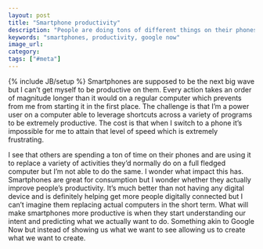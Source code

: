 ```yaml
---
layout: post
title: "Smartphone productivity"
description: "People are doing tons of different things on their phones but I can't get over the frustration of how much less efficient I am on a phone than a computer."
keywords: "smartphones, productivity, google now"
image_url:
category:
tags: ["#meta"]
---
```

{% include JB/setup %}
Smartphones are supposed to be the next big wave but I can’t get myself to be productive on them. Every action takes an order of magnitude longer than it would on a regular computer which prevents from me from starting it in the first place. The challenge is that I’m a power user on a computer able to leverage shortcuts across a variety of programs to be extremely productive. The cost is that when I switch to a phone it’s impossible for me to attain that level of speed which is extremely frustrating.

I see that others are spending a ton of time on their phones and are using it to replace a variety of activities they’d normally do on a full fledged computer but I’m not able to do the same. I wonder what impact this has. Smartphones are great for consumption but I wonder whether they actually improve people’s productivity. It’s much better than not having any digital device and is definitely helping get more people digitally connected but I can’t imagine them replacing actual computers in the short term. What will make smartphones more productive is when they start understanding our intent and predicting what we actually want to do. Something akin to Google Now but instead of showing us what we want to see allowing us to create what we want to create.
